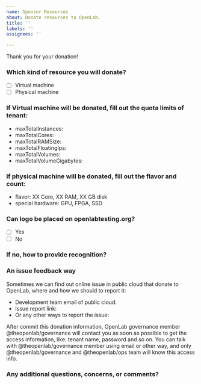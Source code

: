 ```yaml
---
name: Sponsor Resources
about: Donate resources to OpenLab.
title: ''
labels: ''
assignees: ''

---
```


Thank you for your donation!

### Which kind of resource you will donate?
- [ ] Virtual machine    
- [ ] Physical machine

### If Virtual machine will be donated, fill out the quota limits of tenant:
  * maxTotalInstances:
  * maxTotalCores:
  * maxTotalRAMSize:
  * maxTotalFloatingIps:
  * maxTotalVolumes:
  * maxTotalVolumeGigabytes:

### If physical machine will be donated, fill out the flavor and count:
  * flavor: XX Core, XX RAM, XX GB disk
  * special hardware: GPU, FPGA, SSD

### Can logo be placed on openlabtesting.org?
- [ ] Yes
- [ ] No

### If no, how to provide recognition?

### An issue feedback way
Sometimes we can find out online issue in public cloud that donate to OpenLab, where and how we should to report it:
* Development team email of public cloud:
* Issue report link:
* Or any other ways to report the issue:

After commit this donation information, OpenLab governance member @theopenlab/governance will contact you as soon as possible to get the access information, like: tenant name, password and so on. You can talk with @theopenlab/governance member using email or other way, and only @theopenlab/governance and @theopenlab/ops team will know this access info.

### Any additional questions, concerns, or comments?
